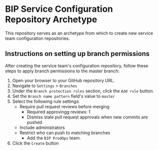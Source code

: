 # BIP Service Configuration Repository Archetype
This repository serves as an archetype from which to create new service team configuration repositories.


## Instructions on setting up branch permissions
After creating the service team's configuration repository, follow these steps to apply branch permissions to the master branch:
1. Open your browser to your GitHub repository URL.
1. Navigate to `Settings` > `Branches`
1. Under the `Branch protection rules` section, click the `Add rule` button.
1. Set the `Branch name pattern` field's value to `master`
1. Select the following rule settings:
    * Require pull request reviews before merging
        * Required approvingg reviews: 1
        * Dismiss stale pull request approvals when new commits are pushed
    * Include administrators
    * Restrict who can push to matching branches
        * Add the `BIP ProdOps` team.
1. Click the `Create` button